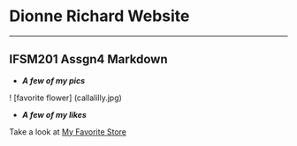 # Dionne Richard Website

-------------------------

## IFSM201 Assgn4 Markdown

+ ***A few of my pics***

! [favorite flower] (callalilly.jpg)

+ ***A few of my likes***

Take a look at [My Favorite Store](https://www.amazon.com)

